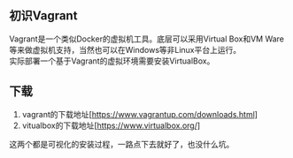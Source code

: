 ## 初识Vagrant
Vagrant是一个类似Docker的虚拟机工具。底层可以采用Virtual Box和VM Ware等来做虚拟机支持，当然也可以在Windows等非Linux平台上运行。    
实际部署一个基于Vagrant的虚拟环境需要安装VirtualBox。
## 下载
1. vagrant的下载地址[https://www.vagrantup.com/downloads.html]
2. vitualbox的下载地址[https://www.virtualbox.org/]  

这两个都是可视化的安装过程，一路点下去就好了，也没什么坑。

